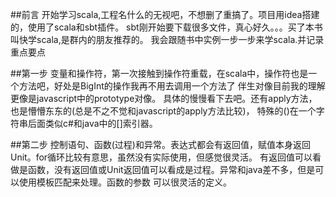 ##前言
开始学习scala,工程名什么的无视吧，不想删了重搞了。项目用idea搭建的，使用了scala和sbt插件。
sbt刚开始要下载很多文件，真心好久。。。买了本书叫快学scala,是群内的朋友推荐的。
我会跟随书中实例一步一步来学scala.并记录重点要点
	
##第一步
变量和操作符，第一次接触到操作符重载，在scala中，操作符也是一个方法吧，好处是BigInt的操作我再不用去调用一个方法了
伴生对像目前我的理解更像是javascript中的prototype对像。
具体的慢慢看下去吧。还有apply方法，也是懵懵东东的(总是不之不觉和javascript的apply方法比较)，
特殊的()在一个字符串后面类似c#和java中的[]索引器。

##第二步
控制语句、函数(过程)和异常。表达式都会有返回值，赋值本身返回Unit。for循环比较有意思，虽然没有实际使用，但感觉很灵活。
有返回值可以看做是函数，没有返回值或Unit返回值可以看成是过程。异常和java差不多，但是可以使用模板匹配来处理。函数的参数
可以很灵活的定义。